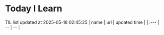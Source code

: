 # Today I Learn 
TIL list updated at 2025-05-18 02:45:25
| name | url | updated time |
| :--- | -- | -- |
